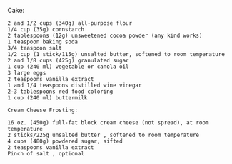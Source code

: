 Cake:

    2 and 1/2 cups (340g) all-purpose flour
    1/4 cup (35g) cornstarch
    2 tablespoons (12g) unsweetened cocoa powder (any kind works)
    1 teaspoon baking soda
    3/4 teaspoon salt
    1/2 cup (1 stick/115g) unsalted butter, softened to room temperature
    2 and 1/8 cups (425g) granulated sugar
    1 cup (240 ml) vegetable or canola oil
    3 large eggs
    2 teaspoons vanilla extract
    1 and 1/4 teaspoons distilled wine vinegar
    2-3 tablespoons red food coloring
    1 cup (240 ml) buttermilk

    Cream Cheese Frosting:

    16 oz. (450g) full-fat block cream cheese (not spread), at room temperature
    2 sticks/225g unsalted butter , softened to room temperature
    4 cups (480g) powdered sugar, sifted
    2 teaspoons vanilla extract
    Pinch of salt , optional
